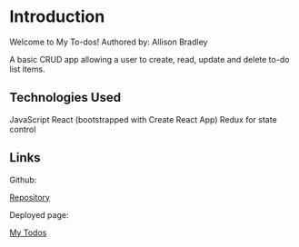 # Introduction

Welcome to My To-dos!
Authored by: Allison Bradley

A basic CRUD app allowing a user to create, read, update and delete to-do list items.

## Technologies Used

JavaScript
React (bootstrapped with Create React App)
Redux for state control

## Links

Github:

[Repository](https://github.com/BestBroBradley/todo-app)

Deployed page:

[My Todos](https://bestbrobradley.github.io/todo-app/)
